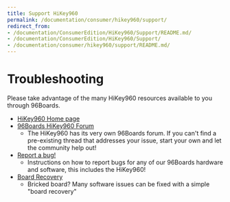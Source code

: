 ```yaml
---
title: Support HiKey960
permalink: /documentation/consumer/hikey960/support/
redirect_from:
- /documentation/ConsumerEdition/HiKey960/Support/README.md/
- /documentation/ConsumerEdition/HiKey960/Support/
- /documentation/consumer/hikey960/support/README.md/
---
```

# Troubleshooting

Please take advantage of the many HiKey960 resources available to you through 96Boards.

- [HiKey960 Home page](https://www.96boards.org/product/hikey960)
- [96Boards HiKey960 Forum](https://discuss.96boards.org/c/products/hikey960)
   - The HiKey960 has its very own 96Boards forum. If you can't find a pre-existing thread that addresses your issue, start your own and let the community help out!
- [Report a bug!](../../../Extras/Report_a_bug.md)
   - Instructions on how to report bugs for any of our 96Boards hardware and software, this includes the HiKey960!
- [Board Recovery](../installation/board-recovery.md)
   - Bricked board? Many software issues can be fixed with a simple "board recovery"
